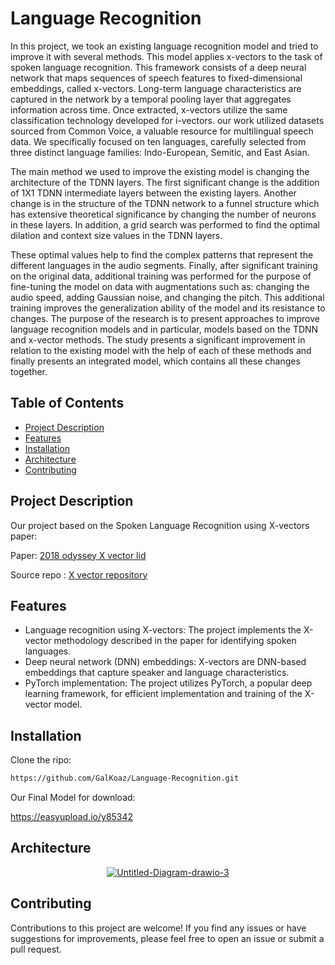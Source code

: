 # Language Recognition

In this project, we took an existing language recognition model and tried to improve it with several methods. This model applies x-vectors to the task of spoken language recognition. This framework consists of a deep neural network that maps sequences of speech features to fixed-dimensional embeddings, called x-vectors. Long-term language characteristics are captured in the network by a temporal pooling layer that aggregates information across time. Once extracted, x-vectors utilize the same classification technology developed for i-vectors.
our work utilized datasets sourced from Common Voice, a valuable resource for multilingual speech data. We specifically focused on ten languages, carefully selected from three distinct language families: Indo-European, Semitic, and East Asian.

The main method we used to improve the existing model is changing the architecture of the TDNN layers. The first significant change is the addition of 1X1 TDNN intermediate layers between the existing layers. Another change is in the structure of the TDNN network to a funnel structure which has extensive theoretical significance by changing the number of neurons in these layers. In addition, a grid search was performed to find the optimal dilation and context size values in the TDNN layers. 

These optimal values help to find the complex patterns that represent the different languages in the audio segments. Finally, after significant training on the original data, additional training was performed for the purpose of fine-tuning the model on data with augmentations such as: changing the audio speed, adding Gaussian noise, and changing the pitch. This additional training improves the generalization ability of the model and its resistance to changes.
The purpose of the research is to present approaches to improve language recognition models and in particular, models based on the TDNN and x-vector methods. The study presents a significant improvement in relation to the existing model with the help of each of these methods and finally presents an integrated model, which contains all these changes together.

## Table of Contents

- [Project Description](#project-description)
- [Features](#features)
- [Installation](#installation)
- [Architecture](#architecture)
- [Contributing](#contributing)

## Project Description

Our project based on the Spoken Language Recognition using X-vectors paper:

Paper: [2018 odyssey X vector lid](https://danielpovey.com/files/2018_odyssey_xvector_lid.pdf)

Source repo : [X vector repository](https://github.com/KrishnaDN/x-vector-pytorch)



## Features

* Language recognition using X-vectors: The project implements the X-vector methodology described in the paper for identifying spoken languages.
* Deep neural network (DNN) embeddings: X-vectors are DNN-based embeddings that capture speaker and language characteristics.
* PyTorch implementation: The project utilizes PyTorch, a popular deep learning framework, for efficient implementation and training of the X-vector model.

## Installation

Clone the ripo:
```bash
https://github.com/GalKoaz/Language-Recognition.git
```

Our Final Model for download:

https://easyupload.io/y85342


## Architecture
<p align="center">
  <a href="https://imgbb.com/"><img src="https://i.ibb.co/GHByLJL/Untitled-Diagram-drawio-3.png" alt="Untitled-Diagram-drawio-3" border="0" /></a>
</p>




## Contributing

Contributions to this project are welcome! If you find any issues or have suggestions for improvements, please feel free to open an issue or submit a pull request.

